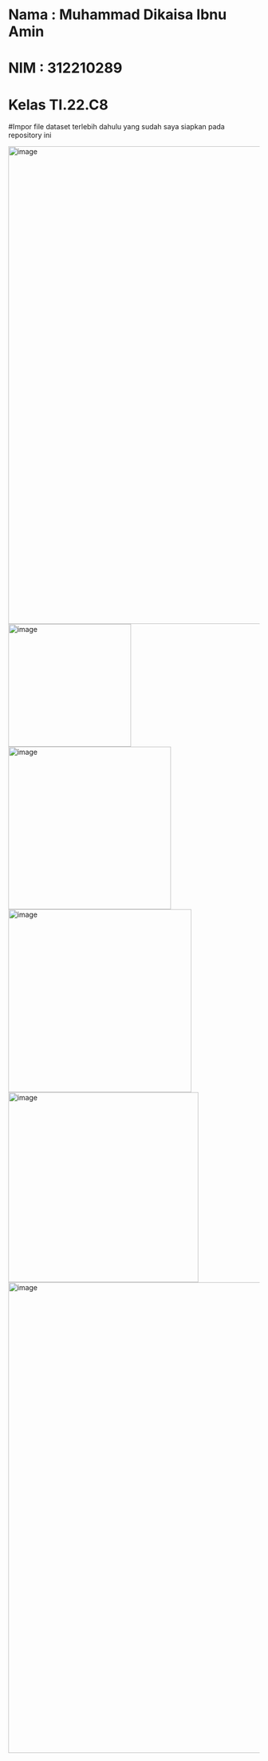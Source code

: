 <h1>Nama : Muhammad Dikaisa Ibnu Amin</h1>
<h1>NIM : 312210289</h1>
<h1>Kelas TI.22.C8</h1>

#Impor file dataset terlebih dahulu yang sudah saya siapkan pada repository ini

<img width="958" alt="image" src="https://github.com/DLearnings/KNN/assets/133946256/6c506f9c-f3db-4f5c-95b8-09edf8ece23e">
<img width="246" alt="image" src="https://github.com/DLearnings/KNN/assets/133946256/9ac98aaf-c22c-4589-9272-f64ab71aa80d">
<img width="326" alt="image" src="https://github.com/DLearnings/KNN/assets/133946256/d61b6404-ab02-49bc-872b-278eabb4f535">
<img width="367" alt="image" src="https://github.com/DLearnings/KNN/assets/133946256/80bc9e3c-aad6-42af-80c4-67d2063994a2">
<img width="381" alt="image" src="https://github.com/DLearnings/KNN/assets/133946256/afdd100c-ce03-46bb-87db-8c4194c9f123">
<img width="944" alt="image" src="https://github.com/DLearnings/KNN/assets/133946256/52b6dfc0-ff81-4414-bb98-fab24a5fda78">





